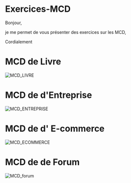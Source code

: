 # Exercices-MCD
Bonjour,

je me permet de vous présenter des exercices sur les MCD,

Cordialement

# MCD de Livre
![MCD_LIVRE](https://github.com/user-attachments/assets/b9062a45-56d1-4eed-91b0-da2d1895ff61)

# MCD de d'Entreprise
![MCD_ENTREPRISE](https://github.com/user-attachments/assets/2118199c-fd43-4a02-a327-39dfc6ee2609)

# MCD de d' E-commerce
![MCD_ECOMMERCE](https://github.com/user-attachments/assets/69335f2b-a5f6-4290-b726-86d0e6794b4b)


# MCD de de Forum
![MCD_forum](https://github.com/user-attachments/assets/9a71fd9c-9445-48f6-8902-3b58b1d524f0)
